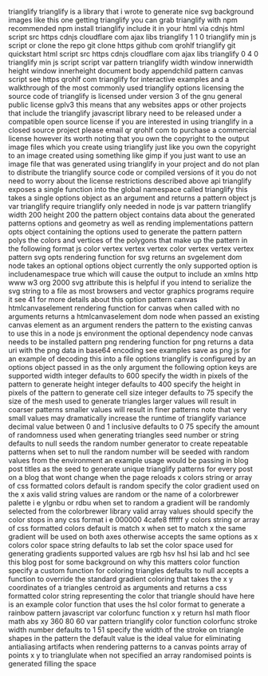 trianglify trianglify is a library that i wrote to generate nice svg background images like this one getting trianglify you can grab trianglify with npm recommended npm install trianglify include it in your html via cdnjs html script src https cdnjs cloudflare com ajax libs trianglify 1 1 0 trianglify min js script or clone the repo git clone https github com qrohlf trianglify git quickstart html script src https cdnjs cloudflare com ajax libs trianglify 0 4 0 trianglify min js script script var pattern trianglify width window innerwidth height window innerheight document body appendchild pattern canvas script see https qrohlf com trianglify for interactive examples and a walkthrough of the most commonly used trianglify options licensing the source code of trianglify is licensed under version 3 of the gnu general public license gplv3 this means that any websites apps or other projects that include the trianglify javascript library need to be released under a compatible open source license if you are interested in using trianglify in a closed source project please email qr qrohlf com to purchase a commercial license however its worth noting that you own the copyright to the output image files which you create using trianglify just like you own the copyright to an image created using something like gimp if you just want to use an image file that was generated using trianglify in your project and do not plan to distribute the trianglify source code or compiled versions of it you do not need to worry about the license restrictions described above api trianglify exposes a single function into the global namespace called trianglify this takes a single options object as an argument and returns a pattern object js var trianglify require trianglify only needed in node js var pattern trianglify width 200 height 200 the pattern object contains data about the generated patterns options and geometry as well as rending implementations pattern opts object containing the options used to generate the pattern pattern polys the colors and vertices of the polygons that make up the pattern in the following format js color vertex vertex vertex color vertex vertex vertex pattern svg opts rendering function for svg returns an svgelement dom node takes an optional options object currently the only supported option is includenamespace true which will cause the output to include an xmlns http www w3 org 2000 svg attribute this is helpful if you intend to serialize the svg string to a file as most browsers and vector graphics programs require it see 41 for more details about this option pattern canvas htmlcanvaselement rendering function for canvas when called with no arguments returns a htmlcanvaselement dom node when passed an existing canvas element as an argument renders the pattern to the existing canvas to use this in a node js environment the optional dependency node canvas needs to be installed pattern png rendering function for png returns a data uri with the png data in base64 encoding see examples save as png js for an example of decoding this into a file options trianglify is configured by an options object passed in as the only argument the following option keys are supported width integer defaults to 600 specify the width in pixels of the pattern to generate height integer defaults to 400 specify the height in pixels of the pattern to generate cell size integer defaults to 75 specify the size of the mesh used to generate triangles larger values will result in coarser patterns smaller values will result in finer patterns note that very small values may dramatically increase the runtime of trianglify variance decimal value between 0 and 1 inclusive defaults to 0 75 specify the amount of randomness used when generating triangles seed number or string defaults to null seeds the random number generator to create repeatable patterns when set to null the random number will be seeded with random values from the environment an example usage would be passing in blog post titles as the seed to generate unique trianglify patterns for every post on a blog that wont change when the page reloads x colors string or array of css formatted colors default is random specify the color gradient used on the x axis valid string values are random or the name of a colorbrewer palette i e ylgnbu or rdbu when set to random a gradient will be randomly selected from the colorbrewer library valid array values should specify the color stops in any css format i e 000000 4cafe8 ffffff y colors string or array of css formatted colors default is match x when set to match x the same gradient will be used on both axes otherwise accepts the same options as x colors color space string defaults to lab set the color space used for generating gradients supported values are rgb hsv hsl hsi lab and hcl see this blog post for some background on why this matters color function specify a custom function for coloring triangles defaults to null accepts a function to override the standard gradient coloring that takes the x y coordinates of a triangles centroid as arguments and returns a css formatted color string representing the color that triangle should have here is an example color function that uses the hsl color format to generate a rainbow pattern javascript var colorfunc function x y return hsl math floor math abs xy 360 80 60 var pattern trianglify color function colorfunc stroke width number defaults to 1 51 specify the width of the stroke on triangle shapes in the pattern the default value is the ideal value for eliminating antialiasing artifacts when rendering patterns to a canvas points array of points x y to trianglulate when not specified an array randomised points is generated filling the space